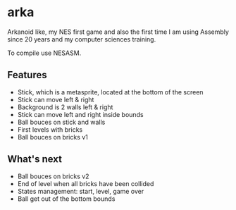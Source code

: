 # arka

Arkanoid like, my NES first game and also the first time I am using Assembly since 20 years and my computer sciences training.

To compile use NESASM.

## Features

- Stick, which is a metasprite, located at the bottom of the screen
- Stick can move left & right
- Background is 2 walls left & right
- Stick can move left and right inside bounds
- Ball bouces on stick and walls
- First levels with bricks
- Ball bouces on bricks v1

## What's next

- Ball bouces on bricks v2
- End of level when all bricks have been collided
- States management: start, level, game over
- Ball get out of the bottom bounds
